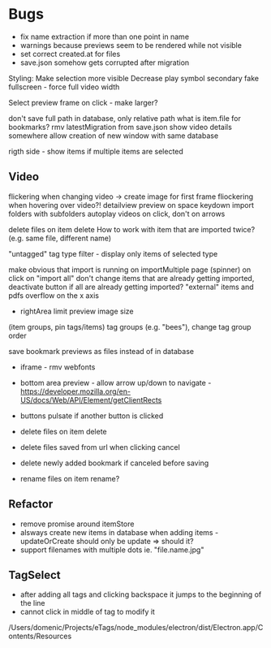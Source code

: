 # Bugs


* fix name extraction if more than one point in name
* warnings because previews seem to be rendered while not visible
* set correct created.at for files
* save.json somehow gets corrupted after migration

Styling:
Make selection more visible
Decrease play symbol
secondary fake fullscreen - force full video width

Select preview frame on click - make larger?

don't save full path in database, only relative path
what is item.file for bookmarks?
rmv latestMigration from save.json
show video details somewhere
allow creation of new window with same database

rigth side - show items if multiple items are selected
## Video
flickering when changing video -> create image for first frame
fliockering when hovering over video?!
detailview preview on space keydown
import folders with subfolders
autoplay videos on click, don't on arrows 

delete files on item delete
How to work with item that are imported twice? (e.g. same file, different name)

"untagged" tag
type filter - display only items of selected type

make obvious that import is running on importMultiple page (spinner) on click on "import all" don't change items that are already getting imported, deactivate button if all are already getting imported?
"external" items and pdfs overflow on the x axis
* rightArea limit preview image size

(item groups, pin tags/items)
tag groups (e.g. "bees"), change tag group order

save bookmark previews as files instead of in database


* iframe - rmv webfonts
* bottom area preview - allow arrow up/down to navigate - https://developer.mozilla.org/en-US/docs/Web/API/Element/getClientRects

* buttons pulsate if another button is clicked

* delete files on item delete
* delete files saved from url when clicking cancel
* delete newly added bookmark if canceled before saving

* rename files on item rename?

## Refactor
* remove promise around itemStore
* alsways create new items in database when adding items - updateOrCreate should only be update => should it?
* support filenames with multiple dots ie. "file.name.jpg"
## TagSelect
* after adding all tags and clicking backspace it jumps to the beginning of the line
* cannot click in middle of tag to modify it



/Users/domenic/Projects/eTags/node_modules/electron/dist/Electron.app/Contents/Resources
